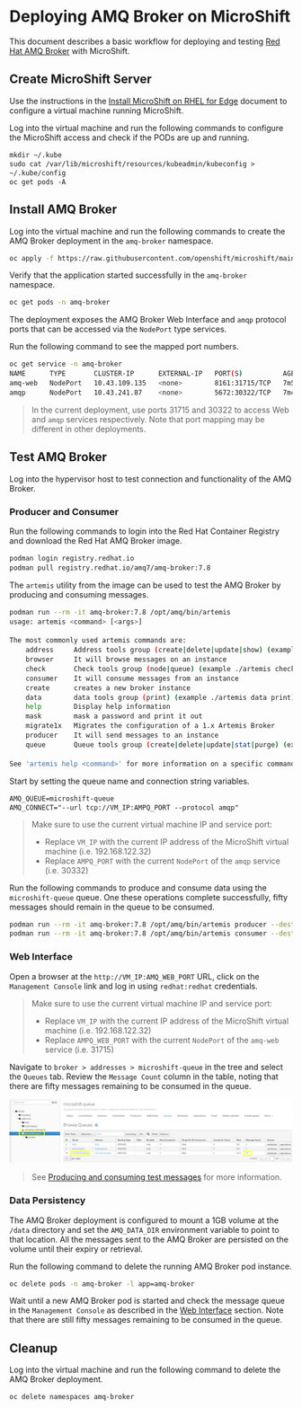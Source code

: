 # Deploying AMQ Broker on MicroShift
This document describes a basic workflow for deploying and testing [Red Hat AMQ Broker](https://access.redhat.com/documentation/en-us/red_hat_amq/2020.q4) with MicroShift.

## Create MicroShift Server
Use the instructions in the [Install MicroShift on RHEL for Edge](../contributor/rhel4edge_iso.md) document to configure a virtual machine running MicroShift. 

Log into the virtual machine and run the following commands to configure the MicroShift access and check if the PODs are up and running.

```
mkdir ~/.kube
sudo cat /var/lib/microshift/resources/kubeadmin/kubeconfig > ~/.kube/config
oc get pods -A
```

## Install AMQ Broker
Log into the virtual machine and run the following commands to create the AMQ Broker deployment in the `amq-broker` namespace.

```bash
oc apply -f https://raw.githubusercontent.com/openshift/microshift/main/docs/config/amq-broker.yaml
```

Verify that the application started successfully in the `amq-broker` namespace.

```bash
oc get pods -n amq-broker
```

The deployment exposes the AMQ Broker Web Interface and `amqp` protocol ports that can be accessed via the `NodePort` type services. 

Run the following command to see the mapped port numbers.

```bash
oc get service -n amq-broker
NAME      TYPE       CLUSTER-IP      EXTERNAL-IP   PORT(S)          AGE
amq-web   NodePort   10.43.109.135   <none>        8161:31715/TCP   7m5s
amqp      NodePort   10.43.241.87    <none>        5672:30322/TCP   7m4s
```

> In the current deployment, use ports 31715 and 30322 to access Web and `amqp` services respectively. Note that port mapping may be different in other deployments.

## Test AMQ Broker
Log into the hypervisor host to test connection and functionality of the AMQ Broker.

### Producer and Consumer
Run the following commands to login into the Red Hat Container Registry and download the Red Hat AMQ Broker image.

```bash
podman login registry.redhat.io
podman pull registry.redhat.io/amq7/amq-broker:7.8
```

The `artemis` utility from the image can be used to test the AMQ Broker by producing and consuming messages.

```bash
podman run --rm -it amq-broker:7.8 /opt/amq/bin/artemis 
usage: artemis <command> [<args>]

The most commonly used artemis commands are:
    address     Address tools group (create|delete|update|show) (example ./artemis address create)
    browser     It will browse messages on an instance
    check       Check tools group (node|queue) (example ./artemis check node)
    consumer    It will consume messages from an instance
    create      creates a new broker instance
    data        data tools group (print) (example ./artemis data print)
    help        Display help information
    mask        mask a password and print it out
    migrate1x   Migrates the configuration of a 1.x Artemis Broker
    producer    It will send messages to an instance
    queue       Queue tools group (create|delete|update|stat|purge) (example ./artemis queue create)

See 'artemis help <command>' for more information on a specific command.
```

Start by setting the queue name and connection string variables.

```
AMQ_QUEUE=microshift-queue
AMQ_CONNECT="--url tcp://VM_IP:AMPQ_PORT --protocol amqp"
```
> Make sure to use the current virtual machine IP and service port:
> - Replace `VM_IP` with the current IP address of the MicroShift virtual machine (i.e. 192.168.122.32)
> - Replace `AMPQ_PORT` with the current `NodePort` of the `amqp` service (i.e. 30332)

Run the following commands to produce and consume data using the  `microshift-queue` queue. One these operations complete successfully, fifty messages should remain in the queue to be consumed.

```bash
podman run --rm -it amq-broker:7.8 /opt/amq/bin/artemis producer --destination $AMQ_QUEUE $AMQ_CONNECT --message-count 100
podman run --rm -it amq-broker:7.8 /opt/amq/bin/artemis consumer --destination $AMQ_QUEUE $AMQ_CONNECT --message-count  50
```

### Web Interface
Open a browser at the `http://VM_IP:AMQ_WEB_PORT` URL, click on the `Management Console` link and log in using `redhat:redhat` credentials. 
> Make sure to use the current virtual machine IP and service port:
> - Replace `VM_IP` with the current IP address of the MicroShift virtual machine (i.e. 192.168.122.32)
> - Replace `AMPQ_WEB_PORT` with the current `NodePort` of the `amq-web` service (i.e. 31715)

Navigate to `broker > addresses > microshift-queue` in the tree and select the `Queues` tab. Review the `Message Count` column in the table, noting that there are fifty messages remaining to be consumed in the queue.

![AMQ Broker Queue](../images/howto_amq_broker_queue.png)

> See [Producing and consuming test messages](https://access.redhat.com/documentation/en-us/red_hat_amq/2020.q4/html/getting_started_with_amq_broker/creating-standalone-getting-started#producing-consuming-test-messages-getting-started) for more information.

### Data Persistency
The AMQ Broker deployment is configured to mount a 1GB volume at the `/data` directory and set the `AMQ_DATA_DIR` environment variable to point to that location. All the messages sent to the AMQ Broker are persisted on the volume until their expiry or retrieval.

Run the following command to delete the running AMQ Broker pod instance.
```bash
oc delete pods -n amq-broker -l app=amq-broker
```

Wait until a new AMQ Broker pod is started and check the message queue in the `Management Console` as described in the [Web Interface](#web-interface) section. Note that there are still fifty messages remaining to be consumed in the queue.

## Cleanup
Log into the virtual machine and run the following command to delete the AMQ Broker deployment.

```bash
oc delete namespaces amq-broker
```

